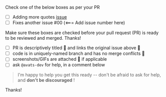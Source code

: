 Check one of the below boxes as per your PR

- [ ] Adding more quotes [issue](https://github.com/avats-dev/motivate/issues/1)
- [ ] Fixes another issue #00 (<=== Add issue number here)

Make sure these boxes are checked before your pull request (PR) is ready to be reviewed and merged. Thanks!

* [ ] PR is descriptively titled 📑 and links the original issue above 🔗
* [ ] code is in uniquely-named branch and has no merge conflicts 📁
* [ ] screenshots/GIFs are attached 📎 if applicable
* [ ] ask `@avats-dev` for help, in a comment below

> I'm happy to help you get this ready -- don't be afraid to ask for help, and **don't be discouraged** !

<!--- * [ ] tests pass -- look for a green checkbox ✔️ a few minutes after opening your PR --->
<!--- If tests do fail, click on the red `X` to learn why by reading the logs.--->

Thanks!
